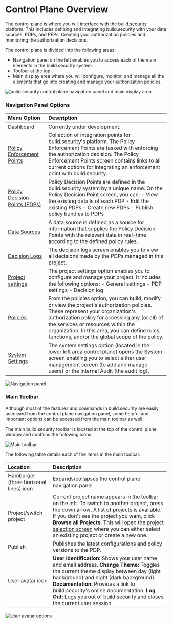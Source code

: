 # Control Plane Overview

The control plane is where you will interface with the build.security platform. This includes defining and integrating build.security with your data sources, PDPs, and PEPs. Creating your authorization policies and monitoring the authorization decisions.

The control plane is divided into the following areas:

* Navigation panel on the left enables you to access each of the main elements in the build.security system
* Toolbar at the top
* Main display area where you will configure, monitor, and manage all the elements that go into creating and manage your authorization policies.

![build.security control plane navigation panel and main display area](https://files.readme.io/1ebfc4a-policy.PNG)

### Navigation Panel Options

| Menu Option | Description |
| :--- | :--- |
| Dashboard | Currently under development. |
| [Policy Enforcement Points](../../pep-integrations.md) | Collection of integration points for build.security's platform. The Policy Enforcement Points are tasked with enforcing the authorization decision. The Policy Enforcement Points screen contains links to all current options for integrating an enforcement point with build.security. |
| [Policy Decision Points \(PDPs\)](../../policy-decision-points-pdp/) | Policy Decision Points are defined in the build.security system by a unique name. On the Policy Decision Point screen, you can:  - View the existing details of each PDP - Edit the existing PDPs - Create new PDPs - Publish policy bundles to PDPs |
| [Data Sources](../../data-sources/) | A data source is defined as a source for information that supplies the Policy Decision Points with the relevant data in real-time according to the defined policy rules. |
| [Decision Logs](../../decision-logs/) | The decision logs screen enables you to view all decisions made by the PDPs managed in this project. |
| [Project settings](../../project-settings/) | The project settings option enables you to configure and manage your project. It includes the following options:  - General settings - PDP settings - Decision log |
| [Policies](../../policies/) | From the policies option, you can build, modify or view the project's authorization policies. These represent your organization's authorization policy for accessing any \(or all\) of the services or resources within the organization.  In this area, you can define rules, functions, and/or the global scope of the policy. |
| [System Settings](../../system-settings/) | The system settings option \(located in the lower left area control plane\) opens the System screen enabling you to select either user management screen \(to add and manage users\) or the Internal Audit \(the audit log\). |

![Navigation panel](https://files.readme.io/d211284-control_navigationsysset.PNG)

### Main Toolbar

Although most of the features and commands in build.security are easily accessed from the control plane navigation panel, some helpful and important options can be accessed from the main toolbar as well.

The main build.security toolbar is located at the top of the control plane window and contains the following icons:

![Main toolbar](https://files.readme.io/4c9dda3-toolbar.PNG)

The following table details each of the items in the main toolbar.

| Location | Description |
| :--- | :--- |
| Hamburger \(three horizonal lines\) icon | Expands/collapses the control plane navigation panel |
| Project/switch project | Current project name appears in the toolbar on the left. To switch to another project, press the down arrow. A list of projects is available. If you don't see the project you want, click **Browse all Projects**.  This will open the [project selection screen](../../projects/project-selection-screen.md) where you can either select an existing project or create a new one. |
| Publish | Publishes the latest configurations and policy versions to the PDP. |
| User avatar icon | **User identification:** Shows your user name and email address.  **Change Theme:** Toggles the current theme display between day \(light background\) and night \(dark background\).  **Documentation:** Provides a link to build.security's online documentation.  **Log Out:** Logs you out of build.security and closes the current user session. |

![User avatar options](https://files.readme.io/23e73c5-toolbar-right.png)



